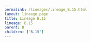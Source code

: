 ```yaml
---
permalink: /lineages/lineage_B.15.html
layout: lineage_page
title: Lineage B.15
lineage: B.15
parent: B
children: ['B.15']
---
```

